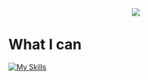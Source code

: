 <div align="center">
  <p>
    <a href="https://github.com/Dazzy132/github-readme-stats">
      <img src="https://github-readme-stats.vercel.app/api?username=Dazzy132&count_private=true&show_icons=true&theme=github_dark">
    </a>
  </p>
  <p>
</div>


# What I can
[![My Skills](https://skillicons.dev/icons?i=py,django,html,css,js,ps,github,mysql,vscode)](https://skillicons.dev)
